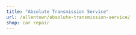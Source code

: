 ```yaml
---
title: "Absolute Transmission Service"
url: /allentown/absolute-transmission-service/
shop: car repair
---
```

